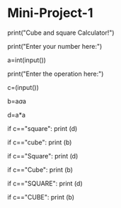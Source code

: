 # Mini-Project-1
print("Cube and square Calculator!")

print("Enter your number here:")

a=int(input())

print("Enter the operation here:")

c=(input())

b=a*a*a

d=a*a

if c=="square":
    print (d)

if c=="cube":
    print (b)

if c=="Square":
    print (d)

if c=="Cube":
    print (b)

if c=="SQUARE":
    print (d)

if c=="CUBE":
    print (b)

